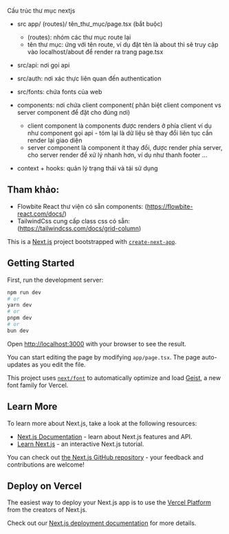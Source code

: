 Cấu trúc thư mục nextjs

- src
  app/
  (routes)/
  tên_thư_mục/page.tsx (bắt buộc)
  - (routes): nhóm các thư mục route lại
  - tên thư mục: ứng với tên route, ví dụ đặt tên là about thì sẽ truy cập vào localhost/about để render ra trang page.tsx
- src/api: nơi gọi api
- src/auth: nơi xác thực liên quan đến authentication
- src/fonts: chứa fonts của web

- components: nơi chứa client component( phân biệt client component vs server component để đặt cho đúng nơi)
  - client component là components được renders ở phía client ví dụ như component gọi api - tóm lại là dữ liệu sẽ thay đổi liên tục cần render lại giao diện
  - server component là component ít thay đổi, được render phía server, cho server render để xử lý nhanh hơn, ví dụ như thanh footer ...
- context + hooks: quản lý trạng thái và tái sử dụng

## Tham khảo:

- Flowbite React thư viện có sẵn components: (https://flowbite-react.com/docs/)
- TailwindCss cung cấp class css có sẵn: (https://tailwindcss.com/docs/grid-column)

This is a [Next.js](https://nextjs.org) project bootstrapped with [`create-next-app`](https://nextjs.org/docs/app/api-reference/cli/create-next-app).

## Getting Started

First, run the development server:

```bash
npm run dev
# or
yarn dev
# or
pnpm dev
# or
bun dev
```

Open [http://localhost:3000](http://localhost:3000) with your browser to see the result.

You can start editing the page by modifying `app/page.tsx`. The page auto-updates as you edit the file.

This project uses [`next/font`](https://nextjs.org/docs/app/building-your-application/optimizing/fonts) to automatically optimize and load [Geist](https://vercel.com/font), a new font family for Vercel.

## Learn More

To learn more about Next.js, take a look at the following resources:

- [Next.js Documentation](https://nextjs.org/docs) - learn about Next.js features and API.
- [Learn Next.js](https://nextjs.org/learn) - an interactive Next.js tutorial.

You can check out [the Next.js GitHub repository](https://github.com/vercel/next.js) - your feedback and contributions are welcome!

## Deploy on Vercel

The easiest way to deploy your Next.js app is to use the [Vercel Platform](https://vercel.com/new?utm_medium=default-template&filter=next.js&utm_source=create-next-app&utm_campaign=create-next-app-readme) from the creators of Next.js.

Check out our [Next.js deployment documentation](https://nextjs.org/docs/app/building-your-application/deploying) for more details.
